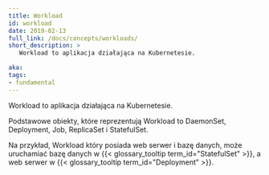 ```yaml
---
title: Workload
id: workload
date: 2019-02-13
full_link: /docs/concepts/workloads/
short_description: >
   Workload to aplikacja działająca na Kubernetesie.

aka: 
tags:
- fundamental
---
```

   Workload to aplikacja działająca na Kubernetesie.

<!--more--> 

Podstawowe obiekty, które reprezentują Workload to
DaemonSet, Deployment, Job, ReplicaSet i StatefulSet.

Na przykład, Workload który posiada web serwer i bazę danych, może uruchamiać
bazę danych w {{< glossary_tooltip term_id="StatefulSet" >}},
a web serwer w {{< glossary_tooltip term_id="Deployment" >}}.
